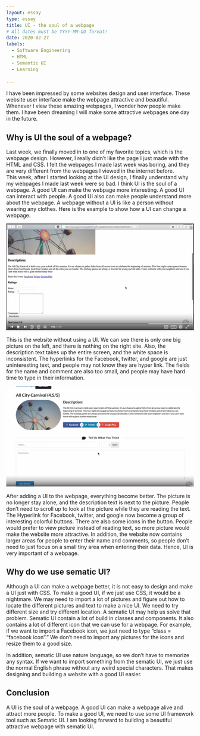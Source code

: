 ```yaml
---
layout: essay
type: essay
title: UI - the soul of a webpage
# All dates must be YYYY-MM-DD format!
date: 2020-02-27
labels: 
  - Software Engineering
  - HTML
  - Semantic UI
  - Learning
  
---
```




I have been impressed by some websites design and user interface.  These website user interface make the webpage attractive and beautiful.  Whenever I view these amazing webpages, I wonder how people make them.  I have been dreaming I will make some attractive webpages one day in the future. 
## Why is UI the soul of a webpage?

Last week, we finally moved in to one of my favorite topics, which is the webpage design.  However, I really didn’t like the page I just made with the HTML and CSS.  I felt the webpages I made last week was boring, and they are very different from the webpages I viewed in the internet before.  
This week, after I started looking at the UI design, I finally understand why my webpages I made last week were so bad.  I think UI is the soul of a webpage.  A good UI can make the webpage more interesting.  A good UI can interact with people.  A good UI also can make people understand more about the webpage.  A webpage without a UI is like a person without wearing any clothes. 
Here is the example to show how a UI can change a webpage.

<img class="ui large floated image" src="../images/nonui2.PNG">

This is the website without using a UI.  We can see there is only one big picture on the left, and there is nothing on the right site.  Also, the description text takes up the entire screen, and the white space is inconsistent.  The hyperlinks for the Facebook, twitter, and google are just uninteresting text, and people may not know they are hyper link.  The fields for the name and comment are also too small, and people may have hard time to type in their information. 

<img class="ui large floated image" src="../images/withUI2.PNG">

After adding a UI to the webpage, everything become better.  The picture is no longer stay alone, and the description text is next to the picture.  People don’t need to scroll up to look at the picture while they are reading the text.  The Hyperlink for Facebook, twitter, and google now become a group of interesting colorful buttons.  There are also some icons in the button.   People would prefer to view picture instead of reading text, so more picture would make the website more attractive.  In addition, the website now contains larger areas for people to enter their name and comments, so people don’t need to just focus on a small tiny area when entering their data.  Hence, UI is very important of a webpage.

## Why do we use sematic UI?

Although a UI can make a webpage better, it is not easy to design and make a UI just with CSS.  To make a good UI, if we just use CSS, it would be a nightmare.  We may need to import a lot of pictures and figure out how to locate the different pictures and text to make a nice UI.  We need to try different size and try different location.  A sematic UI may help us solve that problem.  Sematic UI contain a lot of build in classes and components.  It also contains a lot of different icon that we can use for a webpage. For example, if we want to import a Facebook icon, we just need to type “class = “facebook icon”.”  We don’t need to import any pictures for the icons and resize them to a good size.

In addition, sematic UI use nature language, so we don’t have to memorize any syntax.  If we want to import something from the sematic UI, we just use the normal English phrase without any weird special characters.  That makes designing and building a website with a good UI easier.

## Conclusion

A UI is the soul of a webpage. A good UI can make a webpage alive and attract more people.  To make a good UI, we need to use some UI framework tool such as Sematic UI. I am looking forward to building a beautiful attractive webpage with sematic UI.

